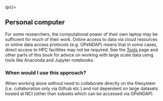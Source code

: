 (pc)=
## Personal computer

For some researchers, the computational power of their own laptop may be sufficient for much of their work. Online access to data via cloud resources or online data access protocols (e.g. OPeNDAP) means that in some cases, direct access to HPC facilities may not be required. See the [Tools](https://acdguide.github.io/BigData/different_tools.html) page and other parts of this book for advice on working with large scale data using tools like Anaconda and Jupyter notebooks.

### When would I use this approach?

When working alone without need to collaborate directly on the filesystem (i.e. collaboration only via Github etc.) and not dependent on large datasets hosted at NCI (other than subsets which can be accessed via OPeNDAP).